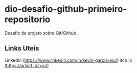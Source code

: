 # dio-desafio-github-primeiro-repositorio
Desafio de projeto sobre Git/Github
## Links Uteis
LinkedIn (https://www.linkedin.com/in/kevin-garcia-wu/)
itch.io (https://arliott.itch.io/)
